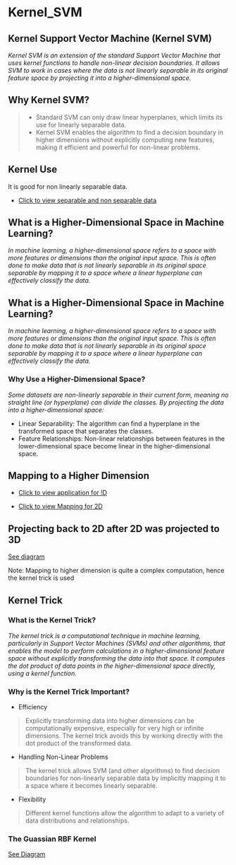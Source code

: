 # Kernel_SVM

## Kernel Support Vector Machine (Kernel SVM)
_Kernel SVM is an extension of the standard Support Vector Machine that uses kernel functions to handle non-linear decision boundaries. It allows SVM to work in cases where the data is not linearly separable in its original feature space by projecting it into a higher-dimensional space._

## Why Kernel SVM?
> + Standard SVM can only draw linear hyperplanes, which limits its use for linearly separable data.
> + Kernel SVM enables the algorithm to find a decision boundary in higher dimensions without explicitly computing new features, making it efficient and powerful for non-linear problems.

## Kernel Use
It is good for non linearly separable data.
+ [Click to view separable and non separable data](https://www.bing.com/images/search?view=detailV2&ccid=aYSDuNl6&id=6F3C2D25D4C7FF57E483F9DBB90B97071DFC2D97&thid=OIP.aYSDuNl6u06o5zqAA4ISBQHaCv&mediaurl=https%3a%2f%2fvitalflux.com%2fwp-content%2fuploads%2f2022%2f04%2fLinearly-vs-Not-linearly-separable-datasets.png&cdnurl=https%3a%2f%2fth.bing.com%2fth%2fid%2fR.698483b8d97abb4ea8e73a8003821205%3frik%3dly38HQeXC7nb%252bQ%26pid%3dImgRaw%26r%3d0&exph=363&expw=979&q=linear+separable+and+non+linear+separable&simid=608009933807172416&FORM=IRPRST&ck=055DB1A1545FD51E468A5EF7E8762EBC&selectedIndex=0&itb=0)

## What is a Higher-Dimensional Space in Machine Learning?
_In machine learning, a higher-dimensional space refers to a space with more features or dimensions than the original input space. This is often done to make data that is not linearly separable in its original space separable by mapping it to a space where a linear hyperplane can effectively classify the data._


## What is a Higher-Dimensional Space in Machine Learning?
_In machine learning, a higher-dimensional space refers to a space with more features or dimensions than the original input space. This is often done to make data that is not linearly separable in its original space separable by mapping it to a space where a linear hyperplane can effectively classify the data._

### Why Use a Higher-Dimensional Space?
_Some datasets are non-linearly separable in their current form, meaning no straight line (or hyperplane) can divide the classes. By projecting the data into a higher-dimensional space:_

+ Linear Separability: The algorithm can find a hyperplane in the transformed space that separates the classes.
+ Feature Relationships: Non-linear relationships between features in the lower-dimensional space become linear in the higher-dimensional space.

## Mapping to a Higher Dimension
+ [Click to view application for !D](https://www.bing.com/images/search?view=detailV2&ccid=Q%2f3fEto5&id=0724756F6C672379C7453228AA0665574CDCA9E5&thid=OIP.Q_3fEto5Fl6c9hvsHESnOgHaCK&mediaurl=https%3a%2f%2fwww.researchgate.net%2fprofile%2fNadhir_Ben_Halima%2fpublication%2f302594789%2ffigure%2fdownload%2ffig1%2fAS%3a360302345506818%401462914181636%2fMapping-from-1D-to-2D-Space-Feature-Space-for-Getting-Linearly-Separable-Data.png&cdnurl=https%3a%2f%2fth.bing.com%2fth%2fid%2fR.43fddf12da39165e9cf61bec1c44a73a%3frik%3d5ancTFdlBqooMg%26pid%3dImgRaw%26r%3d0&exph=248&expw=850&q=mapping+to+a+higher+dimensional+space+1D&simid=608043760946317765&FORM=IRPRST&ck=4B4987E225379026DB6E8C1966D4815E&selectedIndex=2&itb=0)

+ [Click to view Mapping for 2D](https://ibb.co/RNqHxNh)

## Projecting back to 2D after 2D was projected to 3D
[See diagram ](https://ibb.co/P486skx)

Note: Mapping to higher dimension is quite a complex computation, hence the kernel trick is used

## Kernel Trick

### What is the Kernel Trick?
_The kernel trick is a computational technique in machine learning, particularly in Support Vector Machines (SVMs) and other algorithms, that enables the model to perform calculations in a higher-dimensional feature space without explicitly transforming the data into that space. It computes the dot product of data points in the higher-dimensional space directly, using a kernel function._

### Why is the Kernel Trick Important?
+ Efficiency
> Explicitly transforming data into higher dimensions can be computationally expensive, especially for very high or infinite dimensions. The kernel trick avoids this by working directly with the dot product of the transformed data.

+ Handling Non-Linear Problems
> The kernel trick allows SVM (and other algorithms) to find decision boundaries for non-linearly separable data by implicitly mapping it to a space where it becomes linearly separable.

+ Flexibility
> Different kernel functions allow the algorithm to adapt to a variety of data distributions and relationships.

### The Guassian RBF Kernel
[See Diagram](https://www.bing.com/images/search?view=detailV2&ccid=S8n62cdj&id=3809FD4EED3A5886289EF9DFEE4F5EA3B37C6593&thid=OIP.S8n62cdj-8UF_V3jfv8wYAHaFi&mediaurl=https%3A%2F%2Fi.stack.imgur.com%2FP2AvO.jpg&cdnurl=https%3A%2F%2Fth.bing.com%2Fth%2Fid%2FR.4bc9fad9c763fbc505fd5de37eff3060%3Frik%3Dk2V8s6NeT%252b7f%252bQ%26pid%3DImgRaw%26r%3D0&exph=419&expw=561&q=the+gaussian+kernel+with+formula&simid=608004066827140605&form=IRPRST&ck=AC074D4D8A70C96D19262BA311A7C28C&selectedindex=3&itb=0&cw=1152&ch=534&ajaxhist=0&ajaxserp=0&pivotparams=insightsToken%3Dccid_pQp3EGq3*cp_E0122D707702439DB8743908359DD019*mid_933257529025BE5979B96FA26AAB159C08666545*simid_608004839906875201*thid_OIP.pQp3EGq33iNeE2czbErslQHaFk&vt=0&sim=11&iss=VSI&ajaxhist=0&ajaxserp=0)
